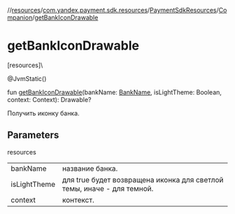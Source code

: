 //[resources](../../../../index.md)/[com.yandex.payment.sdk.resources](../../index.md)/[PaymentSdkResources](../index.md)/[Companion](index.md)/[getBankIconDrawable](get-bank-icon-drawable.md)

# getBankIconDrawable

[resources]\

@JvmStatic()

fun [getBankIconDrawable](get-bank-icon-drawable.md)(bankName: [BankName](../../../../../core/core/com.yandex.payment.sdk.core.data/-bank-name/index.md), isLightTheme: Boolean, context: Context): Drawable?

Получить иконку банка.

## Parameters

resources

| | |
|---|---|
| bankName | название банка. |
| isLightTheme | для true будет возвращена иконка для светлой темы, иначе - для темной. |
| context | контекст. |
